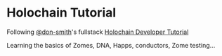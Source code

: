 # Holochain Tutorial

Following [@don-smith](https://github.com/don-smith)'s fullstack [Holochain Developer Tutorial](https://hackmd.io/@donsmith/a-holochain-dev-tutorial)

Learning the basics of Zomes, DNA, Happs, conductors, Zome testing...
